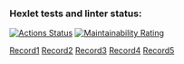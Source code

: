 ### Hexlet tests and linter status:
[![Actions Status](https://github.com/angMirz/qa-auto-engineer-python-project-49/actions/workflows/hexlet-check.yml/badge.svg)](https://github.com/angMirz/qa-auto-engineer-python-project-49/actions)
[![Maintainability Rating](https://sonarcloud.io/api/project_badges/measure?project=hexlet-boilerplates_python-package&metric=sqale_rating)](https://sonarcloud.io/summary/new_code?id=hexlet-boilerplates_python-package)

[Record1](https://asciinema.org/a/uEgm3YQoSqb7InqngGXcE1Rx2)
[Record2](https://asciinema.org/a/3gyMmzOhnx79nQA5906AHkSds)
[Record3](https://asciinema.org/a/WIusyccP7W0Gdt2IcxHVWbH8r)
[Record4](https://asciinema.org/a/ktOyzzkwqrgYhpq8Er9EX27b3)
[Record5](https://asciinema.org/a/KFNeBHi11VqozTxYHOnMeK8va)

